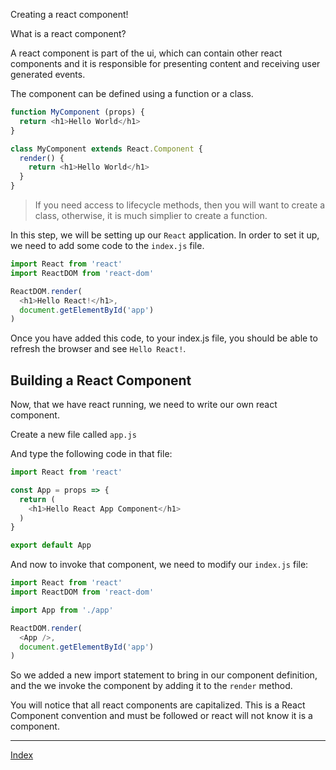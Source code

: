 
Creating a react component!

What is a react component?

A react component is part of the ui, which can contain other react components and it is responsible for presenting content and receiving user generated events.

The component can be defined using a function or a class.

``` js
function MyComponent (props) {
  return <h1>Hello World</h1>
}
```

``` js
class MyComponent extends React.Component {
  render() {
    return <h1>Hello World</h1>
  }
}
```

> If you need access to lifecycle methods, then you will want to create a class, otherwise, it is much simplier to create a function.

In this step, we will be setting up our `React` application. In order to set it up, we need to add some code to the `index.js` file.

``` js
import React from 'react'
import ReactDOM from 'react-dom'

ReactDOM.render(
  <h1>Hello React!</h1>,
  document.getElementById('app')
)
```

Once you have added this code, to your index.js file, you should be able to refresh the browser and see `Hello React!`.

## Building a React Component

Now, that we have react running, we need to write our own react component.

Create a new file called `app.js`

And type the following code in that file:

``` js
import React from 'react'

const App = props => {
  return (
    <h1>Hello React App Component</h1>
  )
}

export default App
```

And now to invoke that component, we need to modify our `index.js` file:

``` js
import React from 'react'
import ReactDOM from 'react-dom'

import App from './app'

ReactDOM.render(
  <App />,
  document.getElementById('app')
)

```

So we added a new import statement to bring in our component definition, and the we invoke the component
by adding it to the `render` method.

You will notice that all react components are capitalized. This is a React Component convention and must be followed or react will not know it is a component.


---

[Index](#)
